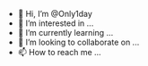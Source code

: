 - 👋 Hi, I’m @Only1day
- 👀 I’m interested in ...
- 🌱 I’m currently learning ...
- 💞️ I’m looking to collaborate on ...
- 📫 How to reach me ...

<!---
Only1day/Only1day is a ✨ special ✨ repository because its `README.md` (this file) appears on your GitHub profile.
You can click the Preview link to take a look at your changes.LOL
--->
